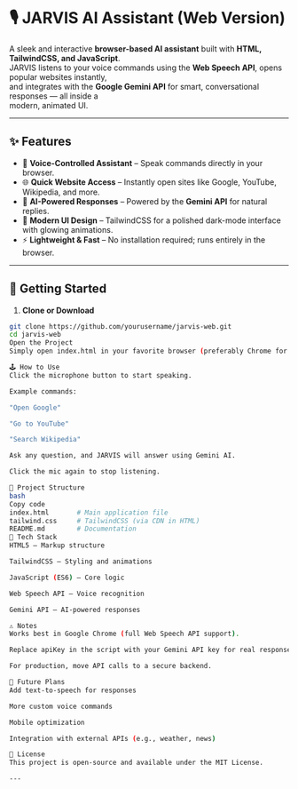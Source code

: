 # 🎙️ JARVIS AI Assistant (Web Version)

A sleek and interactive **browser-based AI assistant** built with **HTML, TailwindCSS, and JavaScript**.  
JARVIS listens to your voice commands using the **Web Speech API**, opens popular websites instantly,  
and integrates with the **Google Gemini API** for smart, conversational responses — all inside a  
modern, animated UI.

---

## ✨ Features
- 🎤 **Voice-Controlled Assistant** – Speak commands directly in your browser.
- 🌐 **Quick Website Access** – Instantly open sites like Google, YouTube, Wikipedia, and more.
- 🤖 **AI-Powered Responses** – Powered by the **Gemini API** for natural replies.
- 🎨 **Modern UI Design** – TailwindCSS for a polished dark-mode interface with glowing animations.
- ⚡ **Lightweight & Fast** – No installation required; runs entirely in the browser.

---

## 🚀 Getting Started

1. **Clone or Download**
```bash
git clone https://github.com/yourusername/jarvis-web.git
cd jarvis-web
Open the Project
Simply open index.html in your favorite browser (preferably Chrome for Web Speech API support).

🕹️ How to Use
Click the microphone button to start speaking.

Example commands:

"Open Google"

"Go to YouTube"

"Search Wikipedia"

Ask any question, and JARVIS will answer using Gemini AI.

Click the mic again to stop listening.

📂 Project Structure
bash
Copy code
index.html       # Main application file
tailwind.css     # TailwindCSS (via CDN in HTML)
README.md        # Documentation
🔧 Tech Stack
HTML5 – Markup structure

TailwindCSS – Styling and animations

JavaScript (ES6) – Core logic

Web Speech API – Voice recognition

Gemini API – AI-powered responses

⚠️ Notes
Works best in Google Chrome (full Web Speech API support).

Replace apiKey in the script with your Gemini API key for real responses.

For production, move API calls to a secure backend.

🔮 Future Plans
Add text-to-speech for responses

More custom voice commands

Mobile optimization

Integration with external APIs (e.g., weather, news)

📜 License
This project is open-source and available under the MIT License.

---
